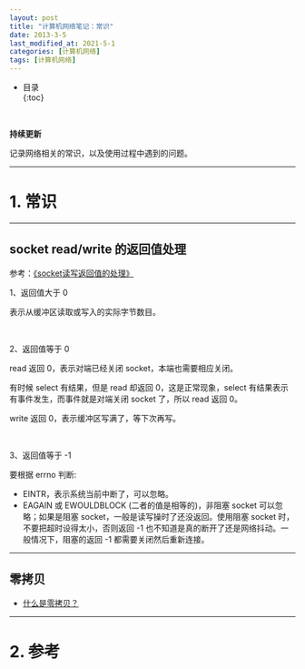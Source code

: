 ```yaml
---
layout: post
title: "计算机网络笔记：常识"
date: 2013-3-5
last_modified_at: 2021-5-1
categories: [计算机网络]
tags: [计算机网络]
---
```


* 目录  
{:toc}
<br/>

**持续更新**   

记录网络相关的常识，以及使用过程中遇到的问题。    

---

# 1. 常识

---

## socket read/write 的返回值处理

参考：[《socket读写返回值的处理》](https://cloud.tencent.com/developer/article/1021456)    

1、返回值大于 0    

表示从缓冲区读取或写入的实际字节数目。  

<br/>

2、返回值等于 0     

read 返回 0，表示对端已经关闭 socket，本端也需要相应关闭。  

有时候 select 有结果，但是 read 却返回 0，这是正常现象，select 有结果表示有事件发生，而事件就是对端关闭 socket 了，所以 read 返回 0。   

write 返回 0，表示缓冲区写满了，等下次再写。   

<br/>

3、返回值等于 -1

要根据 errno 判断:    

* EINTR，表示系统当前中断了，可以忽略。   
* EAGAIN 或 EWOULDBLOCK (二者的值是相等的)，非阻塞 socket 可以忽略；如果是阻塞 socket，一般是读写操时了还没返回。使用阻塞 socket 时，不要把超时设得太小，否则返回 -1 也不知道是真的断开了还是网络抖动。一般情况下，阻塞的返回 -1 都需要关闭然后重新连接。  

---

## 零拷贝

* [什么是零拷贝？](https://xiaolincoding.com/os/8_network_system/zero_copy.html#_9-1-%E4%BB%80%E4%B9%88%E6%98%AF%E9%9B%B6%E6%8B%B7%E8%B4%9D)

---

# 2. 参考